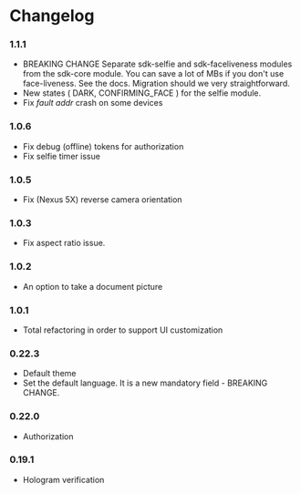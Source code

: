 # Changelog

### 1.1.1

- BREAKING CHANGE Separate sdk-selfie and sdk-faceliveness modules from the sdk-core module. You can save a lot of MBs if you don't use
face-liveness. See the docs. Migration should we very straightforward.
- New states ( DARK, CONFIRMING_FACE ) for the selfie module.
- Fix *fault addr* crash on some devices

### 1.0.6

- Fix debug (offline) tokens for authorization
- Fix selfie timer issue

### 1.0.5

- Fix (Nexus 5X) reverse camera orientation

### 1.0.3

- Fix aspect ratio issue. 

### 1.0.2

- An option to take a document picture

### 1.0.1

- Total refactoring in order to support UI customization

### 0.22.3

- Default theme
- Set the default language. It is a new mandatory field - BREAKING CHANGE.

### 0.22.0

- Authorization

### 0.19.1

- Hologram verification
